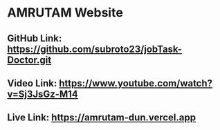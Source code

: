 # AMRUTAM Website
## GitHub Link: https://github.com/subroto23/jobTask-Doctor.git
## Video Link: https://www.youtube.com/watch?v=Sj3JsGz-M14
## Live Link: https://amrutam-dun.vercel.app
